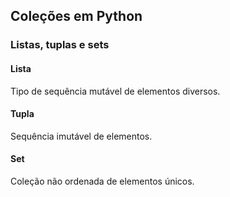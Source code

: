 ## Coleções em Python

### Listas, tuplas e sets

#### Lista

Tipo de sequência mutável de elementos diversos.

#### Tupla

Sequência imutável de elementos.

#### Set

Coleção não ordenada de elementos únicos.